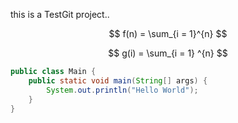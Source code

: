 this is a TestGit project..

$$
f(n) = \sum_{i = 1}^{n}
$$

$$
g(i) = \sum_{i = 1} ^{n}
$$

```java
public class Main {
    public static void main(String[] args) {
		System.out.println("Hello World");
    }
}
```
